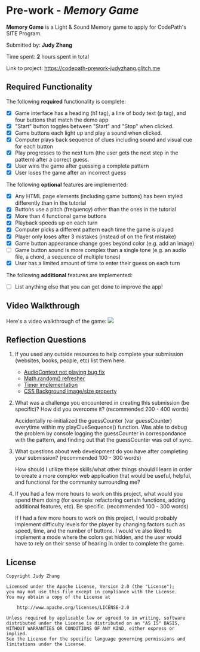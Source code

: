# Pre-work - *Memory Game*

**Memory Game** is a Light & Sound Memory game to apply for CodePath's SITE Program. 

Submitted by: **Judy Zhang**

Time spent: **2** hours spent in total

Link to project: https://codepath-prework-judyzhang.glitch.me

## Required Functionality

The following **required** functionality is complete:

* [x] Game interface has a heading (h1 tag), a line of body text (p tag), and four buttons that match the demo app
* [x] "Start" button toggles between "Start" and "Stop" when clicked. 
* [x] Game buttons each light up and play a sound when clicked. 
* [x] Computer plays back sequence of clues including sound and visual cue for each button
* [x] Play progresses to the next turn (the user gets the next step in the pattern) after a correct guess. 
* [x] User wins the game after guessing a complete pattern
* [x] User loses the game after an incorrect guess

The following **optional** features are implemented:

* [x] Any HTML page elements (including game buttons) has been styled differently than in the tutorial
* [x] Buttons use a pitch (frequency) other than the ones in the tutorial
* [x] More than 4 functional game buttons
* [x] Playback speeds up on each turn
* [x] Computer picks a different pattern each time the game is played
* [x] Player only loses after 3 mistakes (instead of on the first mistake)
* [x] Game button appearance change goes beyond color (e.g. add an image)
* [ ] Game button sound is more complex than a single tone (e.g. an audio file, a chord, a sequence of multiple tones)
* [x] User has a limited amount of time to enter their guess on each turn

The following **additional** features are implemented:

- [ ] List anything else that you can get done to improve the app!

## Video Walkthrough

Here's a video walkthrough of the game:
![](https://cdn.glitch.com/c543ad00-fc54-48f0-b6f8-66ba204c87a8%2Fezgif.com-gif-maker.gif?v=1616652641791)


## Reflection Questions
1. If you used any outside resources to help complete your submission (websites, books, people, etc) list them here. 

    - [AudioContext not playing bug fix](https://developers.google.com/web/updates/2017/09/autoplay-policy-changes#webaudio)
    - [Math.random() refresher](https://developer.mozilla.org/en-US/docs/Web/JavaScript/Reference/Global_Objects/Math/random)
    - [Timer implementation](https://stackoverflow.com/questions/40638402/javascript-countdown-timer-with-start-stop-buttons)
    - [CSS Background image/size property](https://www.w3schools.com/cssref/css3_pr_background-size.asp)

2. What was a challenge you encountered in creating this submission (be specific)? How did you overcome it? (recommended 200 - 400 words) 
    
    Accidentally re-initialized the guessCounter (var guessCounter) everytime within my playClueSequence() function.
    Was able to debug the problem by console logging the guessCounter in correspondance with the pattern, and finding out that the guessCounter was out of sync.

3. What questions about web development do you have after completing your submission? (recommended 100 - 300 words) 
    
    How should I utilize these skills/what other things should I learn in order to create a more complex web application that would be useful, helpful, and functional for the community surrounding me?
    

4. If you had a few more hours to work on this project, what would you spend them doing (for example: refactoring certain functions, adding additional features, etc). Be specific. (recommended 100 - 300 words) 

    If I had a few more hours to work on this project, I would probably implement difficulty levels for the player by changing factors such as speed, time, and the number of buttons. I would've also liked to implement a mode where the colors get hidden, and the user would have to rely on their sense of hearing in order to complete the game.



## License

    Copyright Judy Zhang

    Licensed under the Apache License, Version 2.0 (the "License");
    you may not use this file except in compliance with the License.
    You may obtain a copy of the License at

        http://www.apache.org/licenses/LICENSE-2.0

    Unless required by applicable law or agreed to in writing, software
    distributed under the License is distributed on an "AS IS" BASIS,
    WITHOUT WARRANTIES OR CONDITIONS OF ANY KIND, either express or implied.
    See the License for the specific language governing permissions and
    limitations under the License.